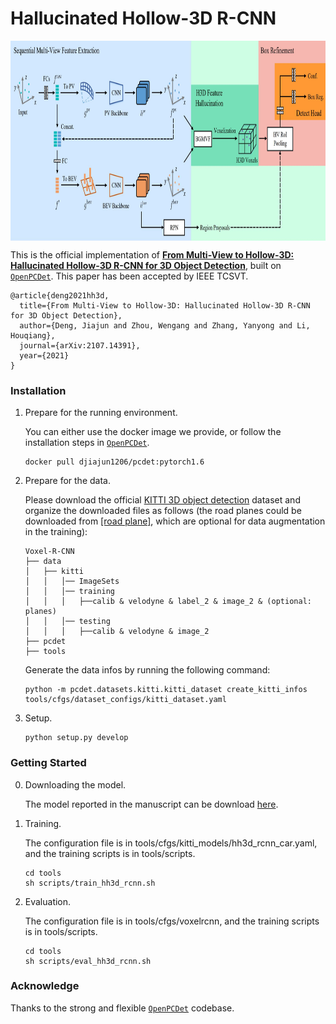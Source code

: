 # Hallucinated Hollow-3D R-CNN
<p align="center"> <img src='docs/framework.jpg' align="center" height="320px"> </p>

This is the official implementation of [**From Multi-View to Hollow-3D: Hallucinated Hollow-3D R-CNN for 3D Object Detection**](http://arxiv.org/abs/2107.14391), built on [`OpenPCDet`](https://github.com/open-mmlab/OpenPCDet). This paper has been accepted by IEEE TCSVT.

    @article{deng2021hh3d,
      title={From Multi-View to Hollow-3D: Hallucinated Hollow-3D R-CNN for 3D Object Detection},
      author={Deng, Jiajun and Zhou, Wengang and Zhang, Yanyong and Li, Houqiang},
      journal={arXiv:2107.14391},
      year={2021}
    }

### Installation
1.  Prepare for the running environment. 

    You can either use the docker image we provide, or follow the installation steps in [`OpenPCDet`](https://github.com/open-mmlab/OpenPCDet). 

    ```
    docker pull djiajun1206/pcdet:pytorch1.6
    ```
2. Prepare for the data.

    Please download the official [KITTI 3D object detection](http://www.cvlibs.net/datasets/kitti/eval_object.php?obj_benchmark=3d) dataset and organize the downloaded files as follows (the road planes could be downloaded from [[road plane]](https://drive.google.com/file/d/1d5mq0RXRnvHPVeKx6Q612z0YRO1t2wAp/view?usp=sharing), which are optional for data augmentation in the training):


    ```
    Voxel-R-CNN
    ├── data
    │   ├── kitti
    │   │   │── ImageSets
    │   │   │── training
    │   │   │   ├──calib & velodyne & label_2 & image_2 & (optional: planes)
    │   │   │── testing
    │   │   │   ├──calib & velodyne & image_2
    ├── pcdet
    ├── tools
    ```
    Generate the data infos by running the following command:
    ```
    python -m pcdet.datasets.kitti.kitti_dataset create_kitti_infos tools/cfgs/dataset_configs/kitti_dataset.yaml
    ```

3. Setup.

    ```
    python setup.py develop
    ```

### Getting Started
0. Downloading the model.

    The model reported in the manuscript can be download [here](https://drive.google.com/file/d/1NacQPEAUt7MTTRpfKhkqUQn-khO5Hb_M/view?usp=sharing).

1. Training.
    
    The configuration file is in tools/cfgs/kitti_models/hh3d_rcnn_car.yaml, and the training scripts is in tools/scripts.

    ```
    cd tools
    sh scripts/train_hh3d_rcnn.sh
    ```

2. Evaluation.

    The configuration file is in tools/cfgs/voxelrcnn, and the training scripts is in tools/scripts.

    ```
    cd tools
    sh scripts/eval_hh3d_rcnn.sh
    ```



### Acknowledge
Thanks to the strong and flexible [`OpenPCDet`](https://github.com/open-mmlab/OpenPCDet) codebase.
